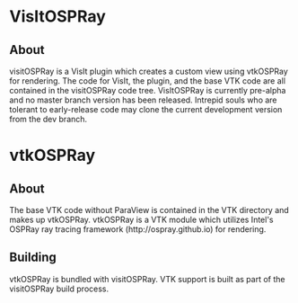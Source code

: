 
VisItOSPRay
======
<h2>About</h2>
visitOSPRay is a VisIt plugin which creates a custom view using vtkOSPRay for rendering. The code for VisIt, the plugin, and the base VTK code are all contained in the visitOSPRay code tree.
VisItOSPRay is currently pre-alpha and no master branch version has been released. Intrepid souls who are tolerant to early-release code may clone the current development version from the dev branch.

vtkOSPRay
======

<h2>About</h2>
The base VTK code without ParaView is contained in the VTK directory and makes up vtkOSPRay.  vtkOSPRay is a VTK module which utilizes Intel's OSPRay ray tracing framework (http://ospray.github.io) for rendering.  

<h2>Building</h2>
vtkOSPRay is bundled with visitOSPRay. VTK support is built as part of the visitOSPRay build process.
